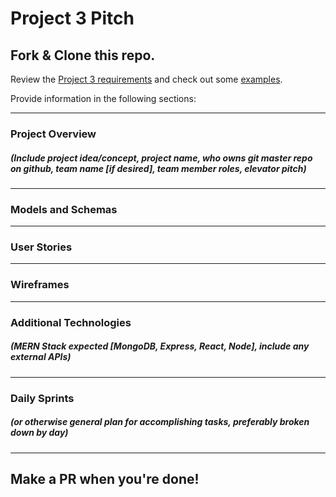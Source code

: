 # Project 3 Pitch

## Fork & Clone this repo.

Review the [Project 3 requirements](https://tmdarneille.gitbook.io/sei-ga-sea/11-projects/project-3#project-feedback-evaluation) and check out some [examples](https://tmdarneille.gitbook.io/sei-ga-sea/11-projects/past-projects/project3).

Provide information in the following sections:

----------------------------------------------------------
### Project Overview
##### (Include project idea/concept, project name, who owns git master repo on github, team name [if desired], team member roles, elevator pitch)


----------------------------------------------------------
### Models and Schemas


----------------------------------------------------------
### User Stories


----------------------------------------------------------
### Wireframes


----------------------------------------------------------
### Additional Technologies
##### (MERN Stack expected [MongoDB, Express, React, Node], include any external APIs)


----------------------------------------------------------
### Daily Sprints
##### (or otherwise general plan for accomplishing tasks, preferably broken down by day)


----------------------------------------------------------

## Make a PR when you're done!
